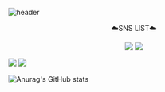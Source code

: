 ![header](https://capsule-render.vercel.app/api?type=waving&color=timeGradient&text=Welcome%20to%20Sehyup's%20GitHub%20👋%20&animation=twinkling&fontSize=35&fontAlignY=40&fontAlign=50&height=250)

<!--
**Epheria/Epheria** is a ✨ _special_ ✨ repository because its `README.md` (this file) appears on your GitHub profile.

Here are some ideas to get you started:

- 🔭 I’m currently working on ...
- 🌱 I’m currently learning ...
- 👯 I’m looking to collaborate on ...
- 🤔 I’m looking for help with ...
- 💬 Ask me about ...
- 📫 How to reach me: ...
- 😄 Pronouns: ...
- ⚡ Fun fact: ...
-->

<div align="center">
☁️SNS LIST☁️
  
  <a href="https://Epheria.github.io" target="_blank"><img src="https://img.shields.io/badge/DevBlog-A9A9A9?style=flat-square&logo=blogger&logoColor=white"/></a>
  <a href="https://Epheria.github.io" target="_blank"><img src="https://img.shields.io/badge/Video-DB7093?style=flat-square&logo=youtube&logoColor=white"/></a>
</div>

<img src="https://img.shields.io/badge/Unity-000000?style=for-the-badge&logo=unity&logoColor=white">
<img src="https://img.shields.io/badge/Tistory-000000?style=for-the-badge&logo=Tistory&logoColor=white">

![Anurag's GitHub stats](https://github-readme-stats.vercel.app/api?username=Epheria&show_icons=true&theme=radical)
